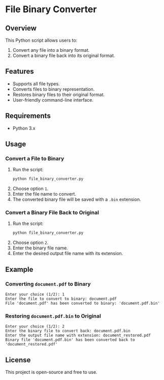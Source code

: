 # File Binary Converter

## Overview
This Python script allows users to:
1. Convert any file into a binary format.
2. Convert a binary file back into its original format.

## Features
- Supports all file types.
- Converts files to binary representation.
- Restores binary files to their original format.
- User-friendly command-line interface.

## Requirements
- Python 3.x

## Usage
### Convert a File to Binary
1. Run the script:  
   ```bash
   python file_binary_converter.py
   ```
2. Choose option `1`.
3. Enter the file name to convert.
4. The converted binary file will be saved with a `.bin` extension.

### Convert a Binary File Back to Original
1. Run the script:  
   ```bash
   python file_binary_converter.py
   ```
2. Choose option `2`.
3. Enter the binary file name.
4. Enter the desired output file name with its extension.

## Example
### Converting `document.pdf` to Binary
```
Enter your choice (1/2): 1
Enter the file to convert to binary: document.pdf
File 'document.pdf' has been converted to binary: 'document.pdf.bin'
```

### Restoring `document.pdf.bin` to Original
```
Enter your choice (1/2): 2
Enter the binary file to convert back: document.pdf.bin
Enter the output file name with extension: document_restored.pdf
Binary file 'document.pdf.bin' has been converted back to 'document_restored.pdf'
```

## License
This project is open-source and free to use.
